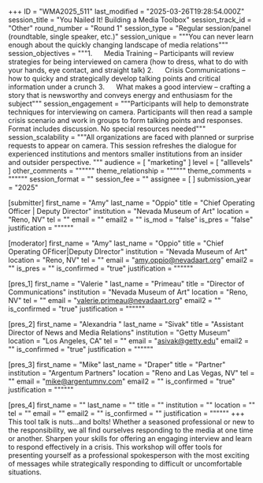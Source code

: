 +++
ID = "WMA2025_511"
last_modified = "2025-03-26T19:28:54.000Z"
session_title = "You Nailed It! Building a Media Toolbox"
session_track_id = "Other"
round_number = "Round 1"
session_type = "Regular session/panel (roundtable, single speaker, etc.)"
session_unique = """You can never learn enough about the quickly changing landscape of media relations"""
session_objectives = """1.      Media Training – Participants will review strategies for being interviewed on camera (how to dress, what to do with your hands, eye contact, and straight talk)
2.      Crisis Communications – how to quicky and strategically develop talking points and critical information under a crunch
3.      What makes a good interview – crafting a story that is newsworthy and conveys energy and enthusiasm for the subject"""
session_engagement = """Participants will help to demonstrate techniques for interviewing on camera. Participants will then read a sample crisis scenario and work in groups to form talking points and responses. Format includes discussion. No special resources needed"""
session_scalability = """All organizations are faced with planned or surprise requests to appear on camera. This session refreshes the dialogue for experienced institutions and mentors smaller institutions from an insider and outsider perspective.
"""
audience = [ "marketing" ]
level = [ "alllevels" ]
other_comments = """"""
theme_relationship = """"""
theme_comments = """"""
session_format = ""
session_fee = ""
assignee = [  ]
submission_year = "2025"

[submitter]
first_name = "Amy"
last_name = "Oppio"
title = "Chief Operating Officer | Deputy Director"
institution = "Nevada Museum of Art"
location = "Reno, NV"
tel = ""
email = ""
email2 = ""
is_mod = "false"
is_pres = "false"
justification = """"""

[moderator]
first_name = "Amy"
last_name = "Oppio"
title = "Chief Operating OFficer|Deputy DIrector"
institution = "Nevada Museum of Art"
location = "Reno, NV"
tel = ""
email = "amy.oppio@nevadaart.org"
email2 = ""
is_pres = ""
is_confirmed = "true"
justification = """"""

[pres_1]
first_name = "Valerie "
last_name = "Primeau"
title = "Director of Communications"
institution = "Nevada Museum of Art"
location = "Reno, NV"
tel = ""
email = "valerie.primeau@nevadaart.org"
email2 = ""
is_confirmed = "true"
justification = """"""

[pres_2]
first_name = "Alexandria "
last_name = "Sivak"
title = "Assistant Director of News and Media Relations"
institution = "Getty Museum"
location = "Los Angeles, CA"
tel = ""
email = "asivak@getty.edu"
email2 = ""
is_confirmed = "true"
justification = """"""

[pres_3]
first_name = "Mike"
last_name = "Draper"
title = "Partner"
institution = "Argentum Partners"
location = "Reno and Las Vegas, NV"
tel = ""
email = "mike@argentumnv.com"
email2 = ""
is_confirmed = "true"
justification = """"""

[pres_4]
first_name = ""
last_name = ""
title = ""
institution = ""
location = ""
tel = ""
email = ""
email2 = ""
is_confirmed = ""
justification = """"""
+++
This tool talk is nuts…and bolts! Whether a seasoned professional or new to the responsibility, we all find ourselves responding to the media at one time or another. Sharpen your skills for offering an engaging interview and learn to respond effectively in a crisis. This workshop will offer tools for presenting yourself as a professional spokesperson with the most exciting of messages while strategically responding to difficult or uncomfortable situations.  
